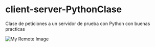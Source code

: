 # client-server-PythonClase
Clase de peticiones a un servidor de prueba con Python con buenas practicas 


![My Remote Image](https://res.cloudinary.com/dyhpbqaht/image/upload/v1692861894/cliente-server_tzjp6v.png)
